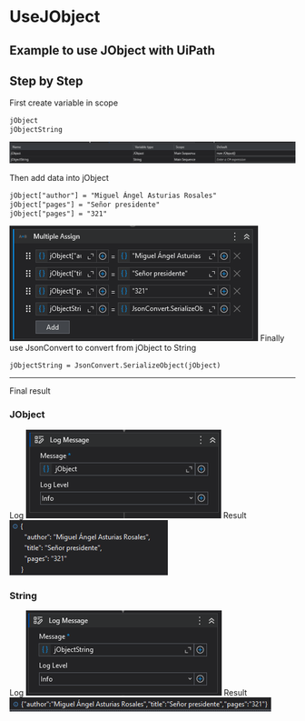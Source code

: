 # UseJObject

Example to use JObject with UiPath
---

## Step by Step
First create variable in scope
```
jObject
jObjectString
```
![variables](https://github.com/echicasprado/UseJObject/blob/main/img/variables.PNG)

Then add data into jObject
```
jObject["author"] = "Miguel Ángel Asturias Rosales"
jObject["pages"] = "Señor presidente"
jObject["pages"] = "321"
```
![assig Data](https://github.com/echicasprado/UseJObject/blob/main/img/assigData.PNG)
Finally use JsonConvert to convert from jObject to String

```
jObjectString = JsonConvert.SerializeObject(jObject)
```
---
Final result
### JObject
Log
![jObject](https://github.com/echicasprado/UseJObject/blob/main/img/jObjectLog.PNG)
Result
![jObject result](https://github.com/echicasprado/UseJObject/blob/main/img/resultJObjectLog.PNG)
### String
Log
![string](https://github.com/echicasprado/UseJObject/blob/main/img/stringLog.PNG)
Result
![string result](https://github.com/echicasprado/UseJObject/blob/main/img/resultStringLog.PNG)

